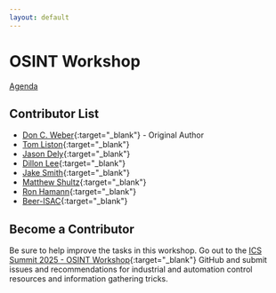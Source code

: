 ```yaml
---
layout: default
---
```


# OSINT Workshop
[Agenda](./index.md)

## Contributor List

* [Don C. Weber](https://www.linkedin.com/in/cutaway/){:target="_blank"} - Original Author
* [Tom Liston](https://www.linkedin.com/in/tom-liston-0a4aa0/){:target="_blank"}
* [Jason Dely](https://www.linkedin.com/in/jasonjdely/){:target="_blank"}
* [Dillon Lee](https://www.linkedin.com/in/dillon-lee/){:target="_blank"}
* [Jake Smith](https://www.linkedin.com/in/jakesmithics/){:target="_blank"}
* [Matthew Shultz](https://www.linkedin.com/in/matthewshultz/){:target="_blank"}
* [Ron Hamann](https://www.linkedin.com/in/rhamanncissp/){:target="_blank"}
* [Beer-ISAC](https://x.com/beerisac?lang=en){:target="_blank"}

## Become a Contributor

Be sure to help improve the tasks in this workshop. Go out to the [ICS Summit 2025 - OSINT Workshop](https://github.com/cutaway-security/ics-summit-2025-osint-workshop){:target="_blank"} GitHub and submit issues and recommendations for industrial and automation control resources and information gathering tricks.
